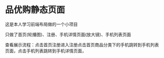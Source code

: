 # 品优购静态页面
这是本人学习前端布局做的一个小项目

只做了首页(轮播图)、注册、手机详情页面(放大镜)、手机列表页面

查看展示流程：点击首页注册进入注册点击首页商品分类下的手机跳转到手机列表页面，点击手机列表跳转到手机详情页面，

